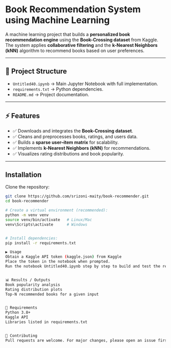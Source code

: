 # Book Recommendation System using Machine Learning

A machine learning project that builds a **personalized book recommendation engine** using the **Book-Crossing dataset** from Kaggle. The system applies **collaborative filtering** and the **k-Nearest Neighbors (kNN)** algorithm to recommend books based on user preferences.

---

## 📂 Project Structure
- `Untitled40.ipynb` → Main Jupyter Notebook with full implementation.
- `requirements.txt` → Python dependencies.
- `README.md` → Project documentation.

---

## ⚡ Features
- ✅ Downloads and integrates the **Book-Crossing dataset**.  
- ✅ Cleans and preprocesses books, ratings, and users data.  
- ✅ Builds a **sparse user–item matrix** for scalability.  
- ✅ Implements **k-Nearest Neighbors (kNN)** for recommendations.  
- ✅ Visualizes rating distributions and book popularity.  

---

##  Installation

Clone the repository:

```bash
git clone https://github.com/srizoni-maity/book-recommender.git
cd book-recommender

# Create a virtual environment (recommended):
python -m venv venv
source venv/bin/activate   # Linux/Mac
venv\Scripts\activate      # Windows


# Install dependencies:
pip install -r requirements.txt

▶️ Usage
Obtain a Kaggle API token (kaggle.json) from Kaggle
Place the token in the notebook when prompted.
Run the notebook Untitled40.ipynb step by step to build and test the recommender system.


📊 Results / Outputs
Book popularity analysis
Rating distribution plots
Top-N recommended books for a given input


📌 Requirements
Python 3.8+
Kaggle API
Libraries listed in requirements.txt


🤝 Contributing
Pull requests are welcome. For major changes, please open an issue first to discuss your ideas.
